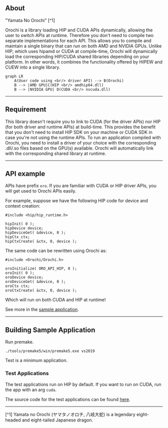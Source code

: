 ## About

"Yamata No Orochi" [^1] 

Orochi is a library loading HIP and CUDA APIs dynamically, allowing the user to switch APIs at runtime. Therefore you don't need to compile two separate implementations for each API. This allows you to compile and maintain a single binary that can run on both AMD and NVIDIA GPUs. Unlike HIP, which uses hipamd or CUDA at compile-time, Orochi will dynamically load the corresponding HIP/CUDA shared libraries depending on your platform. In other words, it combines the functionality offered by HIPEW and CUEW into a single library.


```mermaid
graph LR
    A(User code using <br/> driver API) --> B(Orochi)
    B --> |AMD GPU|C(HIP <br/> amdhip64.dll)
    B --> |NVIDIA GPU| D(CUDA <br/> nvcuda.dll)
```

---

## Requirement

This library doesn't require you to link to CUDA (for the driver APIs) nor HIP (for both driver and runtime APIs) at build-time. This provides the benefit that you don't need to install HIP SDK on your machine or CUDA SDK in case you're not using the runtime APIs. 
To run an application compiled with Orochi, you need to install a driver of your choice with the corresponding .dll/.so files based on the GPU(s) available. Orochi will automatically link with the corresponding shared library at runtime.


----

## API example 

APIs have prefix `oro`. If you are familiar with CUDA or HIP driver APIs, you will get used to Orochi APIs easily.  

For example, suppose we have the following HIP code for device and context creation:

```
#include <hip/hip_runtime.h>

hipInit( 0 );
hipDevice device;
hipDeviceGet( &device, 0 );
hipCtx ctx;
hipCtxCreate( &ctx, 0, device );

```


The same code can be rewritten using Orochi as:


```
#include <Orochi/Orochi.h>

oroInitialize( ORO_API_HIP, 0 );
oroInit( 0 );
oroDevice device;
oroDeviceGet( &device, 0 );
oroCtx ctx;
oroCtxCreate( &ctx, 0, device );
```
Which will run on both CUDA and HIP at runtime!

See more in the [sample application](./Test/main.cpp).

----

## Building Sample Application

Run premake. 

```
./tools/premake5/win/premake5.exe vs2019
```

Test is a minimum application.

### Test Applications

The test applications run on HIP by default. If you want to run on CUDA, run the app with an arg `cuda`. 

The source code for the test applications can be found [here](./Test/).

----

[^1] Yamata no Orochi (ヤマタノオロチ, 八岐大蛇) is a legendary eight-headed and eight-tailed Japanese dragon.

